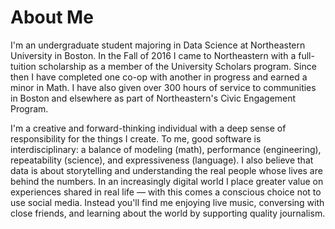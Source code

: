 # About Me

I'm an undergraduate student majoring in Data Science at Northeastern University in Boston. 
In the Fall of 2016 I came to Northeastern with a full-tuition scholarship as a member of the University Scholars 
program. Since then I have completed one co-op with another in progress and earned a minor in Math. I have 
also given over 300 hours of service to communities in Boston and elsewhere as part of Northeastern's Civic 
Engagement Program.

I'm a creative and forward-thinking individual with a deep sense of responsibility for the things I create. To me,
good software is interdisciplinary: a balance of modeling (math), performance (engineering), repeatability (science), 
and expressiveness (language). I also believe that data is about storytelling and understanding the real people whose 
lives are behind the numbers. In an increasingly digital world I place greater value on experiences shared in real life 
— with this comes a conscious choice not to use social media. Instead you'll find me enjoying live music, conversing 
with close friends, and learning about the world by supporting quality journalism.